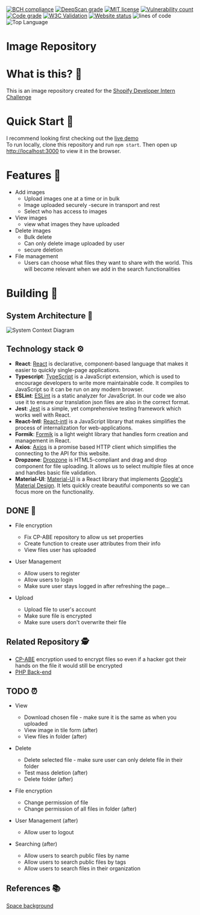 [![BCH compliance](https://bettercodehub.com/edge/badge/Aarif123456/image_repository?branch=main)](https://bettercodehub.com/)
[![DeepScan grade](https://deepscan.io/api/teams/14096/projects/17188/branches/386798/badge/grade.svg)](https://deepscan.io/dashboard#view=project&tid=14096&pid=17188&bid=386798)
[![MIT license](https://img.shields.io/github/license/Aarif123456/image_repository?style=for-the-badge)](https://lbesson.mit-license.org/)
[![Vulnerability count](https://img.shields.io/snyk/vulnerabilities/github/Aarif123456/image_repository?style=for-the-badge)](https://snyk.io/)
[![Code grade](https://img.shields.io/lgtm/grade/javascript/github/Aarif123456/image_repository?style=for-the-badge)](https://lgtm.com/projects/g/Aarif123456/image_repository/)
[![W3C Validation](https://img.shields.io/w3c-validation/default?style=for-the-badge&targetUrl=https%3A%2F%2Fabdullaharif.tech%2Fimage_repository%2F)](https://about.validator.nu/)
[![Website status](https://img.shields.io/website?style=for-the-badge&url=https%3A%2F%2Fabdullaharif.tech%2Fimage_repository%2F)](https://abdullaharif.tech/image_repository/)
![lines of code](https://img.shields.io/tokei/lines/github/Aarif123456/image_repository?style=for-the-badge)
![Top Language](https://img.shields.io/github/languages/top/Aarif123456/image_repository?style=for-the-badge)

# Image Repository

# What is this? 🤔

This is an image repository created for
the [Shopify Developer Intern Challenge](https://docs.google.com/document/d/1ZKRywXQLZWOqVOHC4JkF3LqdpO3Llpfk_CkZPR8bjak)

# Quick Start :rocket:

I recommend looking first checking out the [live demo](https://abdullaharif.tech/image_repository) \
To run locally, clone this repository and run `npm start`. Then open up [http://localhost:3000](http://localhost:3000) to view it in the browser.

# Features :eyes:

* Add images
    * Upload images one at a time or in bulk
    * Image uploaded securely -secure in transport and rest
    * Select who has access to images
* View images
    * view what images they have uploaded
* Delete images
    * Bulk delete
    * Can only delete image uploaded by user
    * secure deletion
* File management
    * Users can choose what files they want to share with the world. This will become relevant when we add in the search functionalities

# Building :construction:

## System Architecture :european_castle:

![System Context Diagram](https://i.imgur.com/edeuHA6.png)

## Technology stack :gear:

* **React**: [React](https://reactjs.org/) is declarative, component-based language that makes it easier to quickly single-page applications.
* **Typescript**: [TypeScript](https://www.typescriptlang.org/) is a JavaScript extension, which is used to encourage developers to write more maintainable code. It compiles to JavaScript so it can be run on any modern browser.
* **ESLint**: [ESLint](https://eslint.org/) is a static analyzer for JavaScript. In our code we also use it to ensure our translation json files are also in the correct format.
* **Jest**: [Jest](https://jestjs.io/) is a simple, yet comprehensive testing framework which works well with React.
* **React-Intl**: [React-intl](https://formatjs.io/docs/react-intl/) is a JavaScript library that makes simplifies the process of internalization for web-applications.
* **Formik**: [Formik](https://formik.org/docs/overview) is a light weight library that handles form creation and management in React.
* **Axios**: [Axios](https://axios-http.com/) is a promise based HTTP client which simplifies the connecting to the API for this website.
* **Dropzone**: [Dropzone](https://react-dropzone.js.org/) is HTML5-compliant and drag and drop component for file uploading. It allows us to select multiple files at once and handles basic file validation.
* **Material-UI**: [Material-UI](https://material-ui.com/) is a React library that implements [Google's Material Design](https://material.io/design). It lets quickly create beautiful components so we can focus more on the functionality.

## DONE :star2:

* File encryption
    * Fix CP-ABE repository to allow us set properties
    * Create function to create user attributes from their info
    * View files user has uploaded

* User Management
    * Allow users to register
    * Allow users to login
    * Make sure user stays logged in after refreshing the page...

* Upload
    * Upload file to user's account
    * Make sure file is encrypted
    * Make sure users don't overwrite their file

## Related Repository :detective:

* [CP-ABE](https://github.com/Aarif123456/mCP-ABE_API/tree/cpabe) encryption used to encrypt files so even if a hacker got their hands on the file it would still be encrypted
* [PHP Back-end](https://github.com/Aarif123456/image_repository_api)

## TODO :alarm_clock:

* View
    * Download chosen file - make sure it is the same as when you uploaded
    * View image in tile form (after)
    * View files in folder (after)

* Delete
    * Delete selected file - make sure user can only delete file in their folder
    * Test mass deletion (after)
    * Delete folder (after)

* File encryption
    * Change permission of file
    * Change permission of all files in folder (after)

* User Management (after)
    * Allow user to logout

* Searching (after)
    * Allow users to search public files by name
    * Allow users to search public files by tags
    * Allow users to search files in their organization

## References :books:

[Space background](https://wallpaperaccess.com/4k-space)

